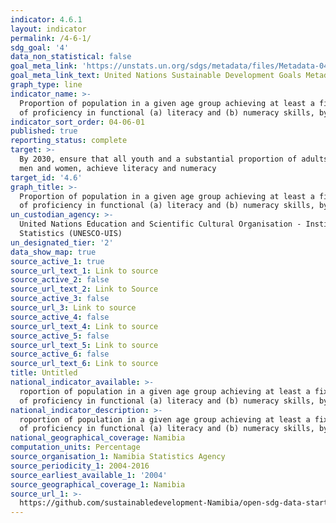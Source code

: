 ```yaml
---
indicator: 4.6.1
layout: indicator
permalink: /4-6-1/
sdg_goal: '4'
data_non_statistical: false
goal_meta_link: 'https://unstats.un.org/sdgs/metadata/files/Metadata-04-06-01.pdf'
goal_meta_link_text: United Nations Sustainable Development Goals Metadata (PDF 57.8 KB)
graph_type: line
indicator_name: >-
  Proportion of population in a given age group achieving at least a fixed level
  of proficiency in functional (a) literacy and (b) numeracy skills, by sex
indicator_sort_order: 04-06-01
published: true
reporting_status: complete
target: >-
  By 2030, ensure that all youth and a substantial proportion of adults, both
  men and women, achieve literacy and numeracy
target_id: '4.6'
graph_title: >-
  Proportion of population in a given age group achieving at least a fixed level
  of proficiency in functional (a) literacy and (b) numeracy skills, by sex
un_custodian_agency: >-
  United Nations Education and Scientific Cultural Organisation - Institute of
  Statistics (UNESCO-UIS)
un_designated_tier: '2'
data_show_map: true
source_active_1: true
source_url_text_1: Link to source
source_active_2: false
source_url_text_2: Link to Source
source_active_3: false
source_url_3: Link to source
source_active_4: false
source_url_text_4: Link to source
source_active_5: false
source_url_text_5: Link to source
source_active_6: false
source_url_text_6: Link to source
title: Untitled
national_indicator_available: >-
  roportion of population in a given age group achieving at least a fixed level
  of proficiency in functional (a) literacy and (b) numeracy skills, by sex
national_indicator_description: >-
  roportion of population in a given age group achieving at least a fixed level
  of proficiency in functional (a) literacy and (b) numeracy skills, by sex
national_geographical_coverage: Namibia
computation_units: Percentage
source_organisation_1: Namibia Statistics Agency
source_periodicity_1: 2004-2016
source_earliest_available_1: '2004'
source_geographical_coverage_1: Namibia
source_url_1: >-
  https://github.com/sustainabledevelopment-Namibia/open-sdg-data-starter/blob/develop/data/indicator_4-6-1.csv
---
```

